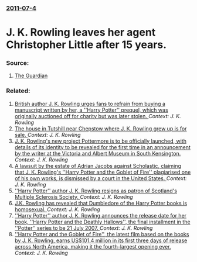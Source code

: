 ### [2011-07-4](/news/2011/07/4/index.md)

# J. K. Rowling leaves her agent Christopher Little after 15 years. 




### Source:

1. [The Guardian](http://www.guardian.co.uk/books/2011/jul/04/harry-potter-jk-rowling-agent)

### Related:

1. [British author J. K. Rowling urges fans to refrain from buying a manuscript written by her, a ''Harry Potter'' prequel, which was originally auctioned off for charity but was later stolen. ](/news/2017/05/12/british-author-j-k-rowling-urges-fans-to-refrain-from-buying-a-manuscript-written-by-her-a-harry-potter-prequel-which-was-originally.md) _Context: J. K. Rowling_
2. [The house in Tutshill near Chepstow where J. K. Rowling grew up is for sale. ](/news/2011/07/13/the-house-in-tutshill-near-chepstow-where-j-k-rowling-grew-up-is-for-sale.md) _Context: J. K. Rowling_
3. [J. K. Rowling's new project Pottermore is to be officially launched, with details of its identity to be revealed for the first time in an announcement by the writer at the Victoria and Albert Museum in South Kensington. ](/news/2011/06/23/j-k-rowling-s-new-project-pottermore-is-to-be-officially-launched-with-details-of-its-identity-to-be-revealed-for-the-first-time-in-an-an.md) _Context: J. K. Rowling_
4. [A lawsuit by the estate of Adrian Jacobs against Scholastic, claiming that J. K. Rowling's ''Harry Potter and the Goblet of Fire'' plagiarised one of his own works, is dismissed by a court in the United States. ](/news/2011/01/7/a-lawsuit-by-the-estate-of-adrian-jacobs-against-scholastic-claiming-that-j-k-rowling-s-harry-potter-and-the-goblet-of-fire-plagiaris.md) _Context: J. K. Rowling_
5. [ ''Harry Potter'' author J. K. Rowling resigns as patron of Scotland's Multiple Sclerosis Society. ](/news/2009/04/9/harry-potter-author-j-k-rowling-resigns-as-patron-of-scotland-s-multiple-sclerosis-society.md) _Context: J. K. Rowling_
6. [ J.K. Rowling has revealed that Dumbledore of the Harry Potter books is homosexual. ](/news/2007/10/20/j-k-rowling-has-revealed-that-dumbledore-of-the-harry-potter-books-is-homosexual.md) _Context: J. K. Rowling_
7. [ ''Harry Potter'' author J. K. Rowling announces the release date for her book, ''Harry Potter and the Deathly Hallows'', the final installment in the ''Potter'' series to be 21 July 2007. ](/news/2007/02/1/harry-potter-author-j-k-rowling-announces-the-release-date-for-her-book-harry-potter-and-the-deathly-hallows-the-final-installm.md) _Context: J. K. Rowling_
8. [ ''Harry Potter and the Goblet of Fire'', the latest film based on the books by J. K. Rowling, earns US$101.4 million in its first three days of release across North America, making it the fourth-largest opening ever. ](/news/2005/11/20/harry-potter-and-the-goblet-of-fire-the-latest-film-based-on-the-books-by-j-k-rowling-earns-us-101-4-million-in-its-first-three-day.md) _Context: J. K. Rowling_
